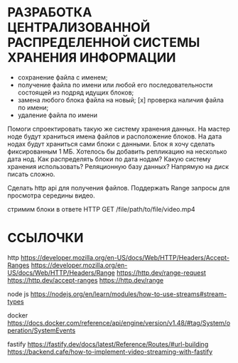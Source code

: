 # РАЗРАБОТКА ЦЕНТРАЛИЗОВАННОЙ РАСПРЕДЕЛЕННОЙ СИСТЕМЫ ХРАНЕНИЯ ИНФОРМАЦИИ

- сохранение файла с именем;
- получение файла по имени или любой его последовательности состоящей из подряд идущих блоков;
- замена любого блока файла на новый;
[x] проверка наличия файла по имени;
- удаление файла по имени

Помоги спроектировать такую же систему хранения данных.
На мастер ноде будут храниться имена файлов и расположение блоков.
На дата нодах будут храниться сами блоки с данными. Блок я хочу сделать фиксированным 1 МБ. 
Хотелось бы добавить репликацию на несколько дата нод.
Как распределять блоки по дата нодам? Какую систему хранения использовать? Реляционную базу данных? Напрямую на диск
писать сложно.

Сделать http api для получения файлов.
Поддержать Range запросы для просмотра середины видео.

стримим блоки в ответе
HTTP GET /file/path/to/file/video.mp4



# ССЫЛОЧКИ

http
https://developer.mozilla.org/en-US/docs/Web/HTTP/Headers/Accept-Ranges
https://developer.mozilla.org/en-US/docs/Web/HTTP/Headers/Range
https://http.dev/range-request
https://http.dev/accept-ranges
https://http.dev/range

node js
https://nodejs.org/en/learn/modules/how-to-use-streams#stream-types

docker
https://docs.docker.com/reference/api/engine/version/v1.48/#tag/System/operation/SystemEvents

fastify
https://fastify.dev/docs/latest/Reference/Routes/#url-building
https://backend.cafe/how-to-implement-video-streaming-with-fastify